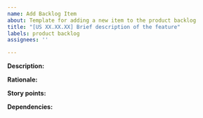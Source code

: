 ```yaml
---
name: Add Backlog Item
about: Template for adding a new item to the product backlog
title: "[US XX.XX.XX] Brief description of the feature"
labels: product backlog
assignees: ''

---
```


<!-- 1. Describe the proposed feature -->
**Description:** 

<!-- 2. Specify the rationale (from the partial user story) -->
**Rationale:** 

<!-- 3. Specify the size (time it would take) in story points -->
**Story points:** 

<!-- 4. Record any backlog items it depends on. If there are no other dependencies, specify 'None' -->
<!-- Note: record the issue numbers (E.g. #XX) -->
**Dependencies:** 

<!-- 5. Add a label to determine the risk level (low, medium, high) -->
<!-- 6. Add this issue to the Product Backlog project -->
